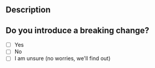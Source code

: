 <!--
Thank you for considering giving code and/or documentation back to this project, you're awesome and we appreciate your work.
Please review the CONTRIBUTING.md and the CODE_OF_CONDUCT.md of this repository.
This makes it easy for you to give back and for us to accept your changes.

Comments in this file can be left untouched an will not appear in the Pull Request.
-->
## Description


<!--
- Please give a short description of the changes you propose. Please use prose and try not to be too technical, if possible.
- Should I link an issue or a pull request? -> #
- Should I mention some people? -> @
-->

## Do you introduce a breaking change?

- [ ] Yes
- [ ] No
- [ ] I am unsure (no worries, we'll find out)
